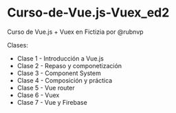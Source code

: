 # Curso-de-Vue.js-Vuex_ed2
Curso de Vue.js + Vuex en Fictizia por @rubnvp

Clases:
- Clase 1 - Introducción a Vue.js
- Clase 2 - Repaso y componetización
- Clase 3 - Component System
- Clase 4 - Composición y práctica
- Clase 5 - Vue router
- Clase 6 - Vuex
- Clase 7 - Vue y Firebase